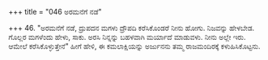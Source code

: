 +++
title = "046 ಅರಮನೆಗೆ ನಡೆ"

+++
46. "ಅರಮನೆಗೆ ನಡೆ, ದ್ರುಪದನ ಮಗಳು ದ್ರೌಪದಿ ಕರೆಸಿಕೊಂಡರೆ ನೀನು ಹೋಗು. ನಿಜವನ್ನು ಹೇಳಬೇಡ. ಗೊಲ್ಲರ ಮಗಳೆಂದು ಹೇಳು, ಸಾಕು. ಅರಸಿ ನಿನ್ನನ್ನು  ಬಹಳವಾಗಿ ಮರ್ಯಾದೆ ಮಾಡುವಳು. ನೀನು ಅಲ್ಲೇ ಇರು. ಆಮೇಲೆ ಕರೆಸಿಕೊಳ್ಳುತ್ತೇನೆ" ಹೀಗೆ ಹೇಳಿ, ಈ ಕಮಲಾಕ್ಷಿಯನ್ನು ಅರ್ಜುನನು ತಮ್ಮ ರಾಜಮಂದಿರಕ್ಕೆ ಕಳುಹಿಸಿಕೊಟ್ಟನು.